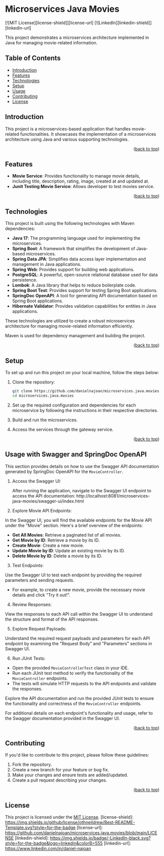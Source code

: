 # Microservices Java Movies

<a name="readme-top"></a>

[![MIT License][license-shield]][license-url]
[![LinkedIn][linkedin-shield]][linkedin-url]

This project demonstrates a microservices architecture implemented in Java for managing movie-related information.

## Table of Contents

- [Introduction](#introduction)
- [Features](#features)
- [Technologies](#technologies)
- [Setup](#setup)
- [Usage](#usage)
- [Contributing](#contributing)
- [License](#license)

## Introduction

This project is a microservices-based application that handles movie-related functionalities. It showcases the implementation of a microservices architecture using Java and various supporting technologies.

<p align="right">(<a href="#readme-top">back to top</a>)</p>

## Features

- **Movie Service**: Provides functionality to manage movie details, including title, description, rating, image, created at and updated at.
- **Junit Testing Movie Service**: Allows developer to test movies service.

<p align="right">(<a href="#readme-top">back to top</a>)</p>

## Technologies

This project is built using the following technologies with Maven dependencies:

- **Java 17**: The programming language used for implementing the microservices.
- **Spring Boot**: A framework that simplifies the development of Java-based microservices.
- **Spring Data JPA**: Simplifies data access layer implementation and management in Java applications.
- **Spring Web**: Provides support for building web applications.
- **PostgreSQL**: A powerful, open-source relational database used for data persistence.
- **Lombok**: A Java library that helps to reduce boilerplate code.
- **Spring Boot Test**: Provides support for testing Spring Boot applications.
- **SpringDoc OpenAPI**: A tool for generating API documentation based on Spring Boot applications.
- **Hibernate Validator**: Provides validation capabilities for entities in Java applications.

These technologies are utilized to create a robust microservices architecture for managing movie-related information efficiently.

Maven is used for dependency management and building the project.

<p align="right">(<a href="#readme-top">back to top</a>)</p>

## Setup

To set up and run this project on your local machine, follow the steps below:

1. Clone the repository:

   ```bash
   git clone https://github.com/danielnajoan/microservices.java.movies.git
   cd microservices.java.movies
   ```

2. Set up the required configuration and dependencies for each microservice by following the instructions in their respective directories.

3. Build and run the microservices.

4. Access the services through the gateway service.

<p align="right">(<a href="#readme-top">back to top</a>)</p>

## Usage with Swagger and SpringDoc OpenAPI

This section provides details on how to use the Swagger API documentation generated by SpringDoc OpenAPI for the `MovieController`.

1. Access the Swagger UI:

   After running the application, navigate to the Swagger UI endpoint to access the API documentation:
   http://localhost:8081/microservices-java-movies/swagger-ui/index.html

2. Explore Movie API Endpoints:

In the Swagger UI, you will find the available endpoints for the Movie API under the "Movie" section. Here's a brief overview of the endpoints:

- **Get All Movies**: Retrieve a paginated list of all movies.
- **Get Movie by ID**: Retrieve a movie by its ID.
- **Create Movie**: Create a new movie.
- **Update Movie by ID**: Update an existing movie by its ID.
- **Delete Movie by ID**: Delete a movie by its ID.

3. Test Endpoints:

Use the Swagger UI to test each endpoint by providing the required parameters and sending requests.

- For example, to create a new movie, provide the necessary movie details and click "Try it out!".

4. Review Responses:

View the responses to each API call within the Swagger UI to understand the structure and format of the API responses.

5. Explore Request Payloads:

Understand the required request payloads and parameters for each API endpoint by examining the "Request Body" and "Parameters" sections in Swagger UI.

6. Run JUnit Tests:

- Open the provided `MovieControllerTest` class in your IDE.
- Run each JUnit test method to verify the functionality of the `MovieController` endpoints.
- The tests will simulate HTTP requests to the API endpoints and validate the responses.

Explore the API documentation and run the provided JUnit tests to ensure the functionality and correctness of the `MovieController` endpoints.

For additional details on each endpoint's functionality and usage, refer to the Swagger documentation provided in the Swagger UI.

<p align="right">(<a href="#readme-top">back to top</a>)</p>

## Contributing

If you'd like to contribute to this project, please follow these guidelines:

1. Fork the repository.
2. Create a new branch for your feature or bug fix.
3. Make your changes and ensure tests are added/updated.
4. Create a pull request describing your changes.

<p align="right">(<a href="#readme-top">back to top</a>)</p>

## License

This project is licensed under the [MIT License](LICENSE).
[license-shield]: https://img.shields.io/github/license/othneildrew/Best-README-Template.svg?style=for-the-badge
[license-url]: https://github.com/danielnajoan/microservices.java.movies/blob/main/LICENSE
[linkedin-shield]: https://img.shields.io/badge/-LinkedIn-black.svg?style=for-the-badge&logo=linkedin&colorB=555
[linkedin-url]: https://www.linkedin.com/in/daniel-najoan
